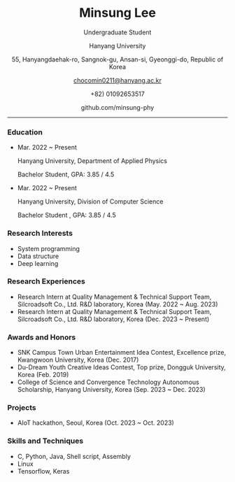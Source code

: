 <div align="center">
  
# Minsung Lee

Undergraduate Student

Hanyang University

55, Hanyangdaehak-ro, Sangnok-gu, Ansan-si, Gyeonggi-do, Republic of Korea

chocomin0211@hanyang.ac.kr

+82) 01092653517

github.com/minsung-phy

</div>

---

### Education
- Mar. 2022 ~ Present
  
  Hanyang University, Department of Applied Physics

  Bachelor Student, GPA: 3.85 / 4.5
  
- Mar. 2022 ~ Present

  Hanyang University, Division of Computer Science

  Bachelor Student , GPA: 3.85 / 4.5 

### Research Interests
- System programming
- Data structure
- Deep learning

### Research Experiences
- Research Intern at Quality Management & Technical Support Team, Silcroadsoft Co., Ltd. R&D laboratory, Korea (May. 2022 ~ Aug. 2023)
- Research Intern at Quality Management & Technical Support Team, Silcroadsoft Co., Ltd. R&D laboratory, Korea (Dec. 2023 ~ Present)

### Awards and Honors
- SNK Campus Town Urban Entertainment Idea Contest, Excellence prize, Kwangwoon University, Korea (Dec. 2017)
- Du-Dream Youth Creative Ideas Contest, Top prize, Dongguk University, Korea (Feb. 2019)
- College of Science and Convergence Technology Autonomous Scholarship, Hanyang University, Korea (Sep. 2023 ~ Dec. 2023)

### Projects
- AIoT hackathon, Seoul, Korea (Oct. 2023 ~ Oct. 2023)

### Skills and Techniques
- C, Python, Java, Shell script, Assembly
- Linux
- Tensorflow, Keras
